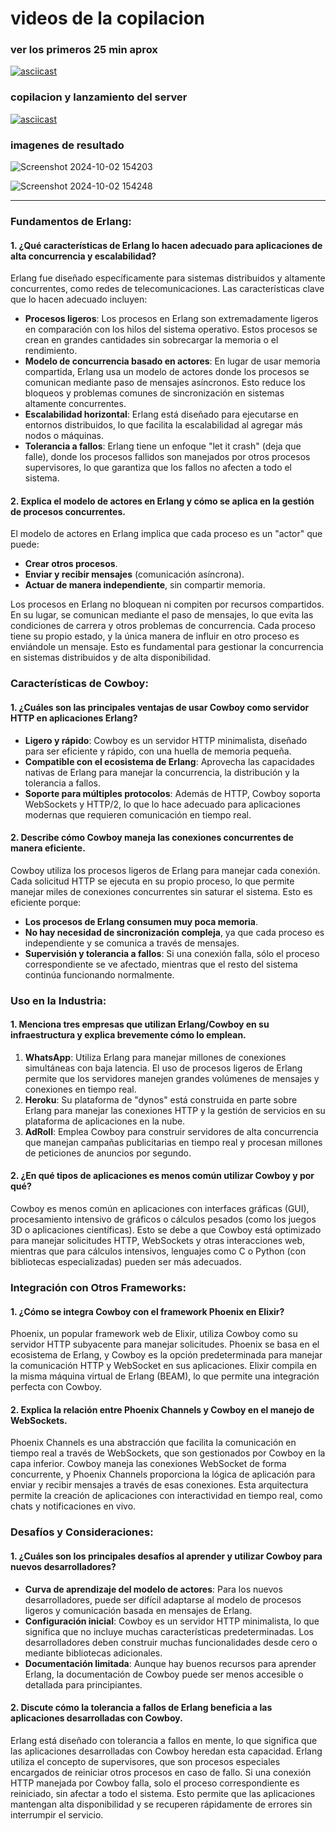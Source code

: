 # videos de la copilacion 
### ver los primeros 25 min aprox
[![asciicast](https://asciinema.org/a/0Z8r5oY3PHSAmVZtptgqxGrWR.svg)](https://asciinema.org/a/0Z8r5oY3PHSAmVZtptgqxGrWR)
### copilacion y lanzamiento del server

[![asciicast](https://asciinema.org/a/R5PovnzDtHqbiaeJIIiBIESxW.svg)](https://asciinema.org/a/R5PovnzDtHqbiaeJIIiBIESxW)

### imagenes de resultado

![Screenshot 2024-10-02 154203](https://github.com/user-attachments/assets/68794081-f44f-49b9-8979-87c0b4af19fb)

![Screenshot 2024-10-02 154248](https://github.com/user-attachments/assets/ddc50d99-c607-4121-98f0-f11e114bfe56)



---
### Fundamentos de Erlang:

#### 1. ¿Qué características de Erlang lo hacen adecuado para aplicaciones de alta concurrencia y escalabilidad?

Erlang fue diseñado específicamente para sistemas distribuidos y altamente concurrentes, como redes de telecomunicaciones. Las características clave que lo hacen adecuado incluyen:
- **Procesos ligeros**: Los procesos en Erlang son extremadamente ligeros en comparación con los hilos del sistema operativo. Estos procesos se crean en grandes cantidades sin sobrecargar la memoria o el rendimiento.
- **Modelo de concurrencia basado en actores**: En lugar de usar memoria compartida, Erlang usa un modelo de actores donde los procesos se comunican mediante paso de mensajes asíncronos. Esto reduce los bloqueos y problemas comunes de sincronización en sistemas altamente concurrentes.
- **Escalabilidad horizontal**: Erlang está diseñado para ejecutarse en entornos distribuidos, lo que facilita la escalabilidad al agregar más nodos o máquinas.
- **Tolerancia a fallos**: Erlang tiene un enfoque "let it crash" (deja que falle), donde los procesos fallidos son manejados por otros procesos supervisores, lo que garantiza que los fallos no afecten a todo el sistema.

#### 2. Explica el modelo de actores en Erlang y cómo se aplica en la gestión de procesos concurrentes.

El modelo de actores en Erlang implica que cada proceso es un "actor" que puede:
- **Crear otros procesos**.
- **Enviar y recibir mensajes** (comunicación asíncrona).
- **Actuar de manera independiente**, sin compartir memoria.

Los procesos en Erlang no bloquean ni compiten por recursos compartidos. En su lugar, se comunican mediante el paso de mensajes, lo que evita las condiciones de carrera y otros problemas de concurrencia. Cada proceso tiene su propio estado, y la única manera de influir en otro proceso es enviándole un mensaje. Esto es fundamental para gestionar la concurrencia en sistemas distribuidos y de alta disponibilidad.

### Características de Cowboy:

#### 1. ¿Cuáles son las principales ventajas de usar Cowboy como servidor HTTP en aplicaciones Erlang?

- **Ligero y rápido**: Cowboy es un servidor HTTP minimalista, diseñado para ser eficiente y rápido, con una huella de memoria pequeña.
- **Compatible con el ecosistema de Erlang**: Aprovecha las capacidades nativas de Erlang para manejar la concurrencia, la distribución y la tolerancia a fallos.
- **Soporte para múltiples protocolos**: Además de HTTP, Cowboy soporta WebSockets y HTTP/2, lo que lo hace adecuado para aplicaciones modernas que requieren comunicación en tiempo real.

#### 2. Describe cómo Cowboy maneja las conexiones concurrentes de manera eficiente.

Cowboy utiliza los procesos ligeros de Erlang para manejar cada conexión. Cada solicitud HTTP se ejecuta en su propio proceso, lo que permite manejar miles de conexiones concurrentes sin saturar el sistema. Esto es eficiente porque:
- **Los procesos de Erlang consumen muy poca memoria**.
- **No hay necesidad de sincronización compleja**, ya que cada proceso es independiente y se comunica a través de mensajes.
- **Supervisión y tolerancia a fallos**: Si una conexión falla, sólo el proceso correspondiente se ve afectado, mientras que el resto del sistema continúa funcionando normalmente.

### Uso en la Industria:

#### 1. Menciona tres empresas que utilizan Erlang/Cowboy en su infraestructura y explica brevemente cómo lo emplean.

1. **WhatsApp**: Utiliza Erlang para manejar millones de conexiones simultáneas con baja latencia. El uso de procesos ligeros de Erlang permite que los servidores manejen grandes volúmenes de mensajes y conexiones en tiempo real.
2. **Heroku**: Su plataforma de "dynos" está construida en parte sobre Erlang para manejar las conexiones HTTP y la gestión de servicios en su plataforma de aplicaciones en la nube.
3. **AdRoll**: Emplea Cowboy para construir servidores de alta concurrencia que manejan campañas publicitarias en tiempo real y procesan millones de peticiones de anuncios por segundo.

#### 2. ¿En qué tipos de aplicaciones es menos común utilizar Cowboy y por qué?

Cowboy es menos común en aplicaciones con interfaces gráficas (GUI), procesamiento intensivo de gráficos o cálculos pesados (como los juegos 3D o aplicaciones científicas). Esto se debe a que Cowboy está optimizado para manejar solicitudes HTTP, WebSockets y otras interacciones web, mientras que para cálculos intensivos, lenguajes como C o Python (con bibliotecas especializadas) pueden ser más adecuados.

### Integración con Otros Frameworks:

#### 1. ¿Cómo se integra Cowboy con el framework Phoenix en Elixir?

Phoenix, un popular framework web de Elixir, utiliza Cowboy como su servidor HTTP subyacente para manejar solicitudes. Phoenix se basa en el ecosistema de Erlang, y Cowboy es la opción predeterminada para manejar la comunicación HTTP y WebSocket en sus aplicaciones. Elixir compila en la misma máquina virtual de Erlang (BEAM), lo que permite una integración perfecta con Cowboy.

#### 2. Explica la relación entre Phoenix Channels y Cowboy en el manejo de WebSockets.

Phoenix Channels es una abstracción que facilita la comunicación en tiempo real a través de WebSockets, que son gestionados por Cowboy en la capa inferior. Cowboy maneja las conexiones WebSocket de forma concurrente, y Phoenix Channels proporciona la lógica de aplicación para enviar y recibir mensajes a través de esas conexiones. Esta arquitectura permite la creación de aplicaciones con interactividad en tiempo real, como chats y notificaciones en vivo.

### Desafíos y Consideraciones:

#### 1. ¿Cuáles son los principales desafíos al aprender y utilizar Cowboy para nuevos desarrolladores?

- **Curva de aprendizaje del modelo de actores**: Para los nuevos desarrolladores, puede ser difícil adaptarse al modelo de procesos ligeros y comunicación basada en mensajes de Erlang.
- **Configuración inicial**: Cowboy es un servidor HTTP minimalista, lo que significa que no incluye muchas características predeterminadas. Los desarrolladores deben construir muchas funcionalidades desde cero o mediante bibliotecas adicionales.
- **Documentación limitada**: Aunque hay buenos recursos para aprender Erlang, la documentación de Cowboy puede ser menos accesible o detallada para principiantes.

#### 2. Discute cómo la tolerancia a fallos de Erlang beneficia a las aplicaciones desarrolladas con Cowboy.

Erlang está diseñado con tolerancia a fallos en mente, lo que significa que las aplicaciones desarrolladas con Cowboy heredan esta capacidad. Erlang utiliza el concepto de supervisores, que son procesos especiales encargados de reiniciar otros procesos en caso de fallo. Si una conexión HTTP manejada por Cowboy falla, solo el proceso correspondiente es reiniciado, sin afectar a todo el sistema. Esto permite que las aplicaciones mantengan alta disponibilidad y se recuperen rápidamente de errores sin interrumpir el servicio.

